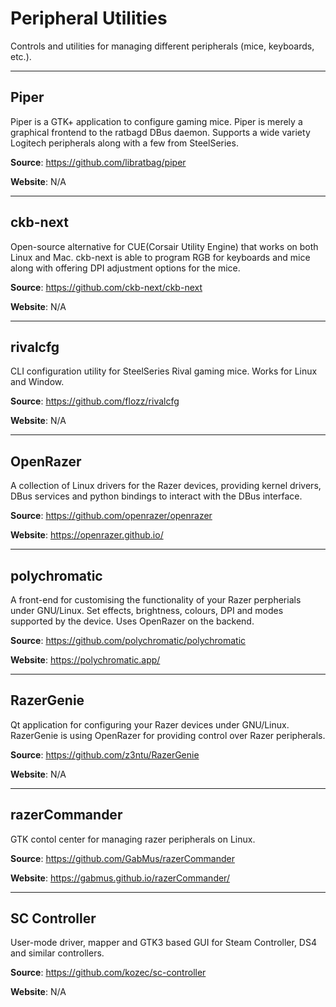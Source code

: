 # Peripheral Utilities  
Controls and utilities for managing different peripherals (mice, keyboards, etc.).
___

## Piper

Piper is a GTK+ application to configure gaming mice. Piper is merely a graphical frontend to the ratbagd DBus daemon. Supports a wide variety Logitech peripherals along with a few from SteelSeries.

**Source**: https://github.com/libratbag/piper

**Website**: N/A

___

## ckb-next

Open-source alternative for CUE(Corsair Utility Engine) that works on both Linux and Mac. ckb-next is able to program RGB for keyboards and mice along with offering DPI adjustment options for the mice.

**Source**: https://github.com/ckb-next/ckb-next

**Website**: N/A

___

## rivalcfg

CLI configuration utility for SteelSeries Rival gaming mice. Works for Linux and Window.

**Source**: https://github.com/flozz/rivalcfg

**Website**: N/A

___

## OpenRazer

A collection of Linux drivers for the Razer devices, providing kernel drivers, DBus services and python bindings to interact with the DBus interface.

**Source**: https://github.com/openrazer/openrazer

**Website**: https://openrazer.github.io/

___

## polychromatic

A front-end for customising the functionality of your Razer perpherials under GNU/Linux. Set effects, brightness, colours, DPI and modes supported by the device. Uses OpenRazer on the backend.

**Source**: https://github.com/polychromatic/polychromatic

**Website**: https://polychromatic.app/

___

## RazerGenie

Qt application for configuring your Razer devices under GNU/Linux. RazerGenie is using OpenRazer for providing control over Razer peripherals.

**Source**: https://github.com/z3ntu/RazerGenie

**Website**: N/A

___

## razerCommander

GTK contol center for managing razer peripherals on Linux.

**Source**: https://github.com/GabMus/razerCommander

**Website**: https://gabmus.github.io/razerCommander/

___

## SC Controller

User-mode driver, mapper and GTK3 based GUI for Steam Controller, DS4 and similar controllers.

**Source**: https://github.com/kozec/sc-controller

**Website**: N/A
